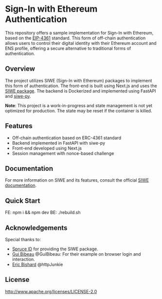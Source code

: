 # Sign-In with Ethereum Authentication

This repository offers a sample implementation for Sign-In with Ethereum, based on the [EIP-4361](https://eips.ethereum.org/EIPS/eip-4361) standard. This form of off-chain authentication allows users to control their digital identity with their Ethereum account and ENS profile, offering a secure alternative to traditional forms of authentication.

## Overview

The project utilizes SIWE (Sign-In with Ethereum) packages to implement this form of authentication. The front-end is built using Next.js and uses the [SIWE package](https://github.com/spruceid/siwe/tree/main/packages/siwe). The backend is Dockerized and implemented using FastAPI and [siwe-py](https://github.com/spruceid/siwe-py).

**Note**: This project is a work-in-progress and state management is not yet optimized for production. The state may be reset if the container is killed.

## Features

- Off-chain authentication based on ERC-4361 standard
- Backend implemented in FastAPI with siwe-py
- Front-end developed using Next.js
- Session management with nonce-based challenge

## Documentation

For more information on SIWE and its features, consult the official [SIWE documentation](https://docs.login.xyz/).

## Quick Start

FE: npm i && npm dev
BE: ./rebuild.sh

## Acknowledgements

Special thanks to:

- [Spruce ID](https://github.com/spruceid) for providing the SIWE package.
- [Gui Bibeau](https://github.com/GuiBibeau) \@GuiBibeau: For their example on browser login and interaction.
- [Eric Bishard](https://github.com/httpJunkie) \@httpJunkie

## License

http://www.apache.org/licenses/LICENSE-2.0
